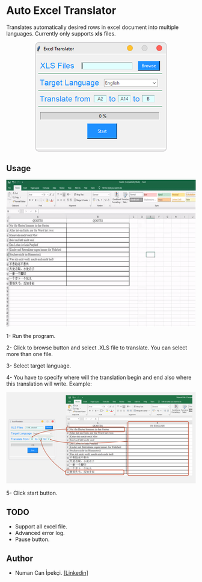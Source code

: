 # Auto Excel Translator
Translates automatically desired rows in excel document into multiple languages. Currently only supports **xls** files.

<p align="center"> 
<img src="images/app.png">
</p>


## Usage

<p align="center"> 
<img src="images/usage.gif">
</p>


1- Run the program.

2- Click to browse button and select .XLS file to translate. You can select more than one file.

3- Select target language.

4- You have to specify where will the translation begin and end also where this translation will write. Example:

![example](images/example.png)

5- Click start button.  



## TODO
* Support all excel file.
* Advanced error log.
* Pause button.



## Author
* Numan Can İpekçi. [[Linkedin]](https://www.linkedin.com/in/numancan)
